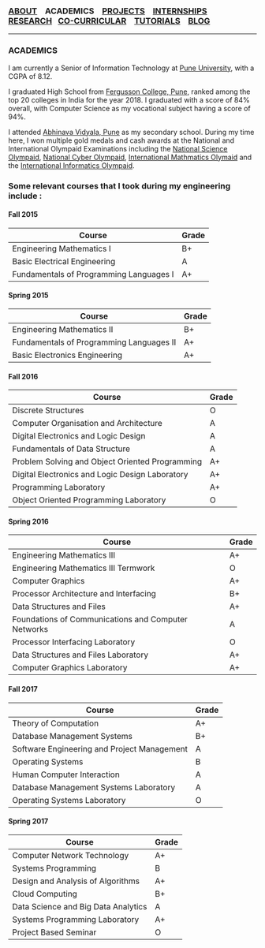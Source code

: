 ### [ABOUT](./index.md) &ensp; ACADEMICS &ensp; [PROJECTS](./projects.md) &ensp; [INTERNSHIPS](./internships.md) &ensp; [RESEARCH](./research.md) &ensp;[CO-CURRICULAR](./extraCurricular.md) &ensp; [TUTORIALS](./tutorials.md) &ensp; [BLOG](./blogs.md)
------- 
### ACADEMICS
I am currently a Senior of Information Technology at [Pune University](http://www.unipune.ac.in), with a CGPA of 8.12.

I graduated High School from [Fergusson College, Pune](http://www.fergusson.edu/), ranked among the top 20 colleges in India for the year 2018. I graduated with a score of 84% overall, with Computer Science as my vocational subject having a score of 94%.

I attended [Abhinava Vidyala, Pune](http://www.asm.ac.in/avemps/) as my secondary school. During my time here, I won multiple gold medals and cash awards at the National and International Olympaid Examinations including the [National Science Olympaid](http://www.sofworld.org/nso), [National Cyber Olympaid](http://www.sofworld.org/nco), [International Mathmatics Olymaid](http://www.sofworld.org/imo) and the [International Informatics Olympaid](https://www.silverzone.org/SubjectInfo/iio).
  
### Some relevant courses that I took during my engineering include :

#### Fall 2015

Course | Grade
------------ | -------------
|Engineering Mathematics I | B+
Basic Electrical Engineering | A
Fundamentals of Programming Languages I | A+

#### Spring 2015

Course | Grade
------------ | -------------
Engineering Mathematics II | B+
Fundamentals of Programming Languages II | A+
Basic Electronics Engineering | A+

#### Fall 2016

Course | Grade
------------ | -------------
Discrete Structures | O
Computer Organisation and Architecture | A
Digital Electronics and Logic Design | A
Fundamentals of Data Structure | A
Problem Solving and Object Oriented Programming | A+
Digital Electronics and Logic Design Laboratory | A+
Programming Laboratory | A+
Object Oriented Programming Laboratory | O

#### Spring 2016

Course | Grade
------------ | -------------
Engineering Mathematics III | A+
Engineering Mathematics III Termwork | O
Computer Graphics | A+
Processor Architecture and Interfacing | B+
Data Structures and Files | A+
Foundations of Communications and Computer Networks | A
Processor Interfacing Laboratory | O
Data Structures and Files Laboratory | A+
Computer Graphics Laboratory| A+

#### Fall 2017

Course | Grade
------------ | -------------
Theory of Computation | A+
Database Management Systems | B+
Software Engineering and Project Management | A
Operating Systems | B
Human Computer Interaction | A
Database Management Systems Laboratory| A
Operating Systems Laboratory | O

#### Spring 2017

Course | Grade
------------ | -------------
Computer Network Technology | A+
Systems Programming | B
Design and Analysis of Algorithms | A+
Cloud Computing | B+
Data Science and Big Data Analytics | A
Systems Programming Laboratory | A+
Project Based Seminar | O

